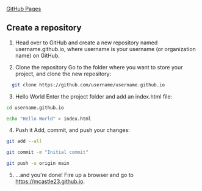 [GitHub Pages](https://pages.github.com/)

## Create a repository
1. Head over to GitHub and create a new repository named username.github.io, where username is your username (or organization name) on GitHub.

2. Clone the repository
Go to the folder where you want to store your project, and clone the new repository:

~~~bash
  git clone https://github.com/username/username.github.io
~~~

3. Hello World
Enter the project folder and add an index.html file:

~~~bash
cd username.github.io

echo "Hello World" > index.html
~~~

4. Push it
Add, commit, and push your changes:
~~~bash
git add --all

git commit -m "Initial commit"

git push -u origin main
~~~

5. …and you're done!
Fire up a browser and go to https://mcastle23.github.io.

